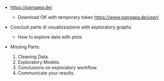 
- https://pangaea.de/

  - Download OK with temporary token https://www.pangaea.de/user/
  
- Concludi parte di visualizzazione with exploratory graphs

  - How to explore data with plots
  
  
- Missing Parts:

  1. Cleaning Data.
  2. Exploratory Models.
  3. Conclusions on exploratory workflow.
  3. Communicate your results.
  
  

  
  
